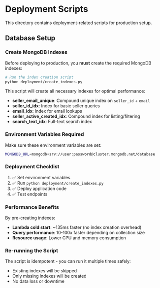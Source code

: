 # Deployment Scripts

This directory contains deployment-related scripts for production setup.

## Database Setup

### Create MongoDB Indexes

Before deploying to production, you **must** create the required MongoDB indexes:

```bash
# Run the index creation script
python deployment/create_indexes.py
```

This script will create all necessary indexes for optimal performance:

- **seller_email_unique**: Compound unique index on `seller_id` + `email`
- **seller_id_idx**: Index for basic seller queries
- **email_idx**: Index for email lookups
- **seller_active_created_idx**: Compound index for listing/filtering
- **search_text_idx**: Full-text search index

### Environment Variables Required

Make sure these environment variables are set:

```bash
MONGODB_URL=mongodb+srv://user:password@cluster.mongodb.net/database
```

### Deployment Checklist

1. ✅ Set environment variables
2. ✅ Run `python deployment/create_indexes.py`
3. ✅ Deploy application code
4. ✅ Test endpoints

### Performance Benefits

By pre-creating indexes:
- **Lambda cold start**: ~135ms faster (no index creation overhead)
- **Query performance**: 10-100x faster depending on collection size
- **Resource usage**: Lower CPU and memory consumption

### Re-running the Script

The script is idempotent - you can run it multiple times safely:
- Existing indexes will be skipped
- Only missing indexes will be created
- No data loss or downtime